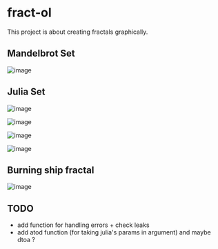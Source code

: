 # fract-ol

This project is about creating fractals graphically.
## Mandelbrot Set
![image](https://github.com/valentinefleith/fract-ol/assets/125041345/93526be5-7410-4c09-a401-02286b105d63)

## Julia Set
![image](https://github.com/valentinefleith/fract-ol/assets/125041345/dc3d50a3-4897-44b6-85b2-27706be87976)

![image](https://github.com/valentinefleith/fract-ol/assets/125041345/390808b1-4cdd-49ba-8561-3afd9ac8c568)

![image](https://github.com/valentinefleith/fract-ol/assets/125041345/9e62a644-4701-43e4-96d6-63e80c8a14e8)

![image](https://github.com/valentinefleith/fract-ol/assets/125041345/74427746-f8f1-4434-ad8a-40e12e182d70)


## Burning ship fractal

![image](https://github.com/valentinefleith/fract-ol/assets/125041345/ab32ee6e-5834-4b06-8372-28e48b941a75)

## TODO
- add function for handling errors + check leaks
- add atod function (for taking julia's params in argument) and maybe dtoa ?
